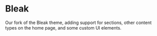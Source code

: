 # Bleak

Our fork of the Bleak theme, adding support for sections, other content types on the home page, and some custom UI elements.